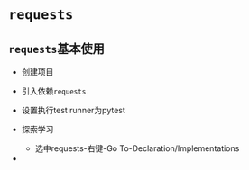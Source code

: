 # `requests`



## `requests`基本使用



- 创建项目
- 引入依赖`requests`
- 设置执行test runner为pytest

- 探索学习
    - 选中requests-右键-Go To-Declaration/Implementations
- 